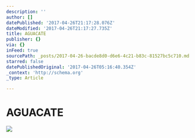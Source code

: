 ```yaml
---
description: ''
author: []
datePublished: '2017-04-26T21:17:28.076Z'
dateModified: '2017-04-26T21:17:27.735Z'
title: AGUACATE
publisher: {}
via: {}
inFeed: true
sourcePath: _posts/2017-04-26-bacde8d0-d6e6-4c21-b83c-81527bc5c710.md
starred: false
datePublishedOriginal: '2017-04-26T05:16:40.354Z'
_context: 'http://schema.org'
_type: Article

---
```

# AGUACATE
![](https://the-grid-user-content.s3-us-west-2.amazonaws.com/71872cbf-17f8-4f77-be12-55b2021c975b.jpg)